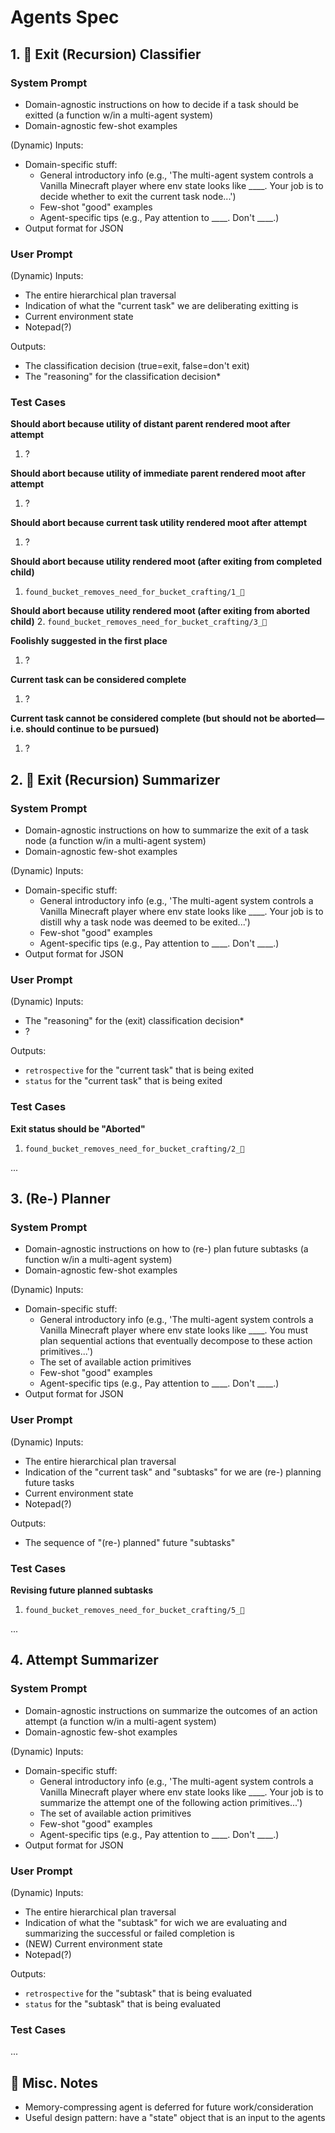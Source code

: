 # Agents Spec

## 1. 🔵 Exit (Recursion) Classifier

### System Prompt

- Domain-agnostic instructions on how to decide if a task should be exitted (a function w/in a multi-agent system)
- Domain-agnostic few-shot examples

(Dynamic) Inputs:
- Domain-specific stuff:
    - General introductory info (e.g., 'The multi-agent system controls a Vanilla Minecraft player where env state looks like ____. Your job is to decide whether to exit the current task node...')
    - Few-shot "good" examples
    - Agent-specific tips (e.g., Pay attention to ____. Don't ____.)
- Output format for JSON

### User Prompt

(Dynamic) Inputs:
- The entire hierarchical plan traversal
- Indication of what the "current task" we are deliberating exitting is
- Current environment state
- Notepad(?)

Outputs:
- The classification decision (true=exit, false=don't exit)
- The "reasoning" for the classification decision\*

### Test Cases

**Should abort because utility of distant parent rendered moot after attempt**
1. ?

**Should abort because utility of immediate parent rendered moot after attempt**
1. ?

**Should abort because current task utility rendered moot after attempt**
1. ?

**Should abort because utility rendered moot (after exiting from completed child)**
1. `found_bucket_removes_need_for_bucket_crafting/1_🔵`

**Should abort because utility rendered moot (after exiting from aborted child)**
2. `found_bucket_removes_need_for_bucket_crafting/3_🔵`

**Foolishly suggested in the first place**
1. ?

**Current task can be considered complete**
1. ?

**Current task cannot be considered complete (but should not be aborted—i.e. should continue to be pursued)**
1. ?

## 2. 🔷 Exit (Recursion) Summarizer

### System Prompt

- Domain-agnostic instructions on how to summarize the exit of a task node (a function w/in a multi-agent system)
- Domain-agnostic few-shot examples

(Dynamic) Inputs:
- Domain-specific stuff:
    - General introductory info (e.g., 'The multi-agent system controls a Vanilla Minecraft player where env state looks like ____. Your job is to distill why a task node was deemed to be exited...')
    - Few-shot "good" examples
    - Agent-specific tips (e.g., Pay attention to ____. Don't ____.)
- Output format for JSON

### User Prompt

(Dynamic) Inputs:
- The "reasoning" for the (exit) classification decision\*
- ?

Outputs:
- `retrospective` for the "current task" that is being exited
- `status` for the "current task" that is being exited

### Test Cases

**Exit status should be "Aborted"**
1. `found_bucket_removes_need_for_bucket_crafting/2_🔷`

...

## 3. (Re-) Planner

### System Prompt

- Domain-agnostic instructions on how to (re-) plan future subtasks (a function w/in a multi-agent system)
- Domain-agnostic few-shot examples

(Dynamic) Inputs:
- Domain-specific stuff:
    - General introductory info (e.g., 'The multi-agent system controls a Vanilla Minecraft player where env state looks like ____. You must plan sequential actions that eventually decompose to these action primitives...')
    - The set of available action primitives
    - Few-shot "good" examples
    - Agent-specific tips (e.g., Pay attention to ____. Don't ____.)
- Output format for JSON

### User Prompt

(Dynamic) Inputs:
- The entire hierarchical plan traversal
- Indication of the "current task" and "subtasks" for we are (re-) planning future tasks
- Current environment state
- Notepad(?)

Outputs:
- The sequence of "(re-) planned" future "subtasks"

### Test Cases

**Revising future planned subtasks**
1. `found_bucket_removes_need_for_bucket_crafting/5_🔴`

...

## 4. Attempt Summarizer

### System Prompt

- Domain-agnostic instructions on summarize the outcomes of an action attempt (a function w/in a multi-agent system)
- Domain-agnostic few-shot examples

(Dynamic) Inputs:
- Domain-specific stuff:
    - General introductory info (e.g., 'The multi-agent system controls a Vanilla Minecraft player where env state looks like ____. Your job is to summarize the attempt one of the following action primitives...')
    - The set of available action primitives
    - Few-shot "good" examples
    - Agent-specific tips (e.g., Pay attention to ____. Don't ____.)
- Output format for JSON

### User Prompt

(Dynamic) Inputs:
- The entire hierarchical plan traversal
- Indication of what the "subtask" for wich we are evaluating and summarizing the successful or failed completion is
- (NEW) Current environment state
- Notepad(?)

Outputs:
- `retrospective` for the "subtask" that is being evaluated
- `status` for the "subtask" that is being evaluated

### Test Cases

...

## 📝 Misc. Notes

- Memory-compressing agent is deferred for future work/consideration
- Useful design pattern: have a "state" object that is an input to the agents
